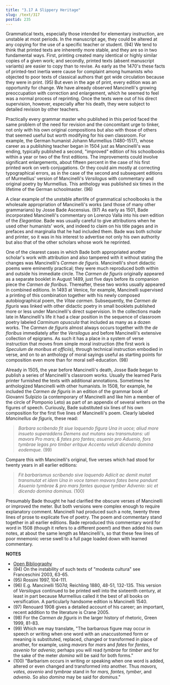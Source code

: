```yaml
---
title: "3.17 A Slippery Heritage"
slug: /text/317
postid: 235
---
```

Grammatical texts, especially those intended for elementary instruction, are unstable at most periods. In the manuscript age, they could be altered at any copying for the use of a specific teacher or student. (94) We tend to think that printed texts are inherently more stable, and they are so in two fundamental ways. First, printing created many identical or highly similar copies of a given work; and secondly, printed texts (absent manuscript variants) are easier to copy than to revise. As early as the 1470's these facts of printed-text inertia were cause for complaint among humanists who objected to poor texts of classical authors that got wide circulation because they were in print. (95) But even in the age of print, every edition was an opportunity for change. We have already observed Mancinelli's growing preoccupation with correction and enlargement, which he seemed to feel was a normal process of reprinting. Once the texts were out of his direct supervision, however, especially after his death, they were subject to detailed revision by other teachers.

Practically every grammar master who published in this period faced the same problem of the need for revision and the concomitant urge to tinker, not only with his own original compositions but also with those of others that seemed useful but worth modifying for his own classroom. For example, the German humanist Johann Murmellius (1480-1517), whose career as a publishing teacher began in 1504 just as Mancinelli's was ending, typically published a second, "improved" edition of his schoolbooks within a year or two of the first editions. The improvements could involve significant enlargements, about fifteen percent in the case of his first printed work on verb conjugations. Or they could aim mostly at correcting typographical errors, as in the case of the second and subsequent editions of Murmellius' version of Mancinelli's *Versilogus* with commentary and original poetry by Murmellius. This anthology was published six times in the lifetime of the German schoolmaster. (96)

A clear example of the unstable afterlife of grammatical schoolbooks is the wholesale appropriation of Mancinelli's works (and those of many other grammarians) by Josse Bade Ascensius. (97) As early as 1501, Bade incorporated Mancinelli's commentary on Lorenzo Valla into his own edition of the *Elegantiae*. Bade was usually careful to give attributions when he used other humanists' work, and indeed to claim on his title pages and in prefaces and marginalia that he had included them. Bade was both scholar and printer, so it was in his interest to advertise not only his own authority but also that of the other scholars whose work he reprinted.

One of the clearest cases in which Bade both appropriated another scholar's work with attribution and also tampered with it without stating the changes was Mancinelli's *Carmen de figuris*. Mancinelli's short didactic poems were eminently practical; they were much reproduced both within and outside his immediate circle. The *Carmen de figuris* originally appeared as a separate booklet in August 1489, just five days before its companion piece the *Carmen de floribus*. Thereafter, these two works usually appeared in combined editions. In 1493 at Venice, for example, Mancinelli supervised a printing of this combination together with his newly composed autobiographical poem, the *Vitae carmen*. Subsequently, the *Carmen de figuris* was linked with other didactic poetry in small booklets published more or less under Mancinelli's direct supervision. In the collections made late in Mancinelli's life it had a clear position in the sequence of classroom poetry labeled *Carminum opuscula* that included as many as a dozen works. The *Carmen de figuris* almost always occurs together with the *de floribus* immediately after the *Versilogus* and before Mancinelli's extensive collection of epigrams. As such it has a place in a system of verse instruction that moves from simple moral instruction (the first work is *Speculum de moribus et officiis*), through technical instruction embodied in verse, and on to an anthology of moral sayings useful as starting points for composition even more than for moral self-education. (98)

Already in 1505, the year before Mancinelli's death, Josse Bade began to publish a series of Mancinelli's classroom works. Usually the learned Paris printer furnished the texts with additional annotations. Sometimes he anthologized Mancinelli with other humanists. In 1508, for example, he included the *Carmen de figuris* in an edition of the grammar book of Giovanni Sulpizio (a contemporary of Mancinelli and like him a member of the circle of Pomponio Leto) as part of an appendix of several writers on the figures of speech. Curiously, Bade substituted six lines of his own composition for the first five lines of Mancinelli's poem. Clearly labeled *Mancinellus de figuris*, these read:
<blockquote><em>Barbara scribendo fit siue loquendo figura
Una in uoce; aliud more insueto superaddens
Demens aut mutans seu transmutans: uti mavors
Pro mars; &amp; fates pro fantes; asuenio pro
Aduenio, fors tymbrae legas pro timber eritque
Accentu veluti dicendo domina eodemque.</em> (99)</blockquote>
Compare this with Mancinelli's original, five verses which had stood for twenty years in all earlier editions:
<blockquote><em>Fit barbarismus scribendo sive loquendo
Adiicit ac demit mutat transmutat et idem
Una in voce tamen mavors fates bene pandunt
Asuenio tymbrae &amp; pro mars fantes quoque tymber
Advenio: sic et dicendo domina dominus.</em> (100)</blockquote>
Presumably Bade thought he had clarified the obscure verses of Mancinelli or improved the meter. But both versions were complex enough to require explanatory comment. Mancinelli had produced such a note, twenty three lines of prose to explicate five of poetry. The poem and commentary stand together in all earlier editions. Bade reproduced this commentary word for word in 1508 (though it refers to a different poem!) and then added his own notes, at about the same length as Mancinelli's, so that these few lines of poor mnemonic verse swell to a full page loaded down with learned commentary.

**NOTES**
* [Open Bibliography](/bibliography.pdf)
* (94) On the instability of such texts of "modesta cultura" see Franceschini 2003, 63-65.
* (95) Rossini 1997, 104-111.
* (96) E.g. Mancinelli 1507d; Reichling 1880, 48-51, 132-135. This version of *Versilogus* continued to be printed well into the sixteenth century, at least in part because Murmellius called it the best of all books on versification. A particularly handsome edition is Mancinelli 1540.
* (97) Renouard 1908 gives a detailed account of his career; an important, recent addition to the literature is Crane 2005.
* (98) For the *Carmen de figuris* in the larger history of rhetoric, Green 1999, 81-83.
* (99) Which we may translate, "The barbarous figure may occur in speech or writing when one word with an unaccustomed form or meaning is substituted, replaced, changed or transformed in place of another, for example, using *mavors* for *mars* and *fates* for *fantes*, *asvenio* for *advenio*; perhaps you will read *tymbrae* for *timber* and for the sake of the meter *domina* will be said for both forms."
* (100) "Barbarism occurs in writing or speaking when one word is added, altered or even changed and transformed into another. Thus *mavors, vates, asvenio* and *tymbrae* stand in for *mars, fantes, tymber*, and *advenio*. So also *domina* may be said for *dominus*."
